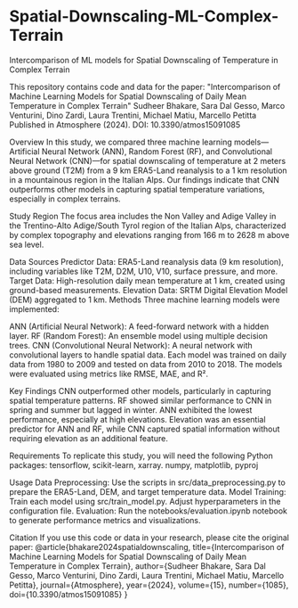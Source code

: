 # Spatial-Downscaling-ML-Complex-Terrain
Intercomparison of ML models for Spatial Downscaling of Temperature in Complex Terrain

This repository contains code and data for the paper:
"Intercomparison of Machine Learning Models for Spatial Downscaling of Daily Mean Temperature in Complex Terrain"
Sudheer Bhakare, Sara Dal Gesso, Marco Venturini, Dino Zardi, Laura Trentini, Michael Matiu, Marcello Petitta
Published in Atmosphere (2024). DOI: 10.3390/atmos15091085

Overview
In this study, we compared three machine learning models—Artificial Neural Network (ANN), Random Forest (RF), and Convolutional Neural Network (CNN)—for spatial downscaling of temperature at 2 meters above ground (T2M) from a 9 km ERA5-Land reanalysis to a 1 km resolution in a mountainous region in the Italian Alps. Our findings indicate that CNN outperforms other models in capturing spatial temperature variations, especially in complex terrains.

Study Region
The focus area includes the Non Valley and Adige Valley in the Trentino-Alto Adige/South Tyrol region of the Italian Alps, characterized by complex topography and elevations ranging from 166 m to 2628 m above sea level.

Data Sources
Predictor Data: ERA5-Land reanalysis data (9 km resolution), including variables like T2M, D2M, U10, V10, surface pressure, and more.
Target Data: High-resolution daily mean temperature at 1 km, created using ground-based measurements.
Elevation Data: SRTM Digital Elevation Model (DEM) aggregated to 1 km.
Methods
Three machine learning models were implemented:

ANN (Artificial Neural Network): A feed-forward network with a hidden layer.
RF (Random Forest): An ensemble model using multiple decision trees.
CNN (Convolutional Neural Network): A neural network with convolutional layers to handle spatial data.
Each model was trained on daily data from 1980 to 2009 and tested on data from 2010 to 2018. The models were evaluated using metrics like RMSE, MAE, and R².

Key Findings
CNN outperformed other models, particularly in capturing spatial temperature patterns.
RF showed similar performance to CNN in spring and summer but lagged in winter.
ANN exhibited the lowest performance, especially at high elevations.
Elevation was an essential predictor for ANN and RF, while CNN captured spatial information without requiring elevation as an additional feature.

Requirements
To replicate this study, you will need the following Python packages:
tensorflow,
scikit-learn,
xarray.
numpy,
matplotlib,
pyproj

Usage
Data Preprocessing: Use the scripts in src/data_preprocessing.py to prepare the ERA5-Land, DEM, and target temperature data.
Model Training: Train each model using src/train_model.py. Adjust hyperparameters in the configuration file.
Evaluation: Run the notebooks/evaluation.ipynb notebook to generate performance metrics and visualizations.


Citation
If you use this code or data in your research, please cite the original paper:
@article{bhakare2024spatialdownscaling,
  title={Intercomparison of Machine Learning Models for Spatial Downscaling of Daily Mean Temperature in Complex Terrain},
  author={Sudheer Bhakare, Sara Dal Gesso, Marco Venturini, Dino Zardi, Laura Trentini, Michael Matiu, Marcello Petitta},
  journal={Atmosphere},
  year={2024},
  volume={15},
  number={1085},
  doi={10.3390/atmos15091085}
}

